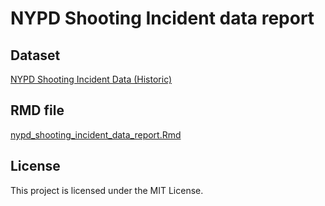 # NYPD Shooting Incident data report

## Dataset
[NYPD Shooting Incident Data (Historic)](https://data.cityofnewyork.us/Public-Safety/NYPD-Shooting-Incident-Data-Historic-/833y-fsy8/about_data)

## RMD file
[nypd_shooting_incident_data_report.Rmd](nypd_shooting_incident_data_report.Rmd)

## License
This project is licensed under the MIT License.

